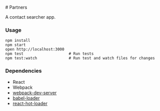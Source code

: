 # Partners

A contact searcher app.

### Usage

```
npm install
npm start
open http://localhost:3000
npm test                    # Run tests
npm test:watch              # Run test and watch files for changes              
```

### Dependencies

* React
* Webpack
* [webpack-dev-server](https://github.com/webpack/webpack-dev-server)
* [babel-loader](https://github.com/babel/babel-loader)
* [react-hot-loader](https://github.com/gaearon/react-hot-loader)
